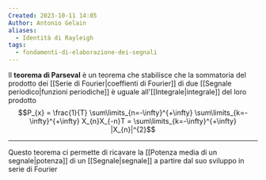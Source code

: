 ```yaml
---
Created: 2023-10-11 14:05
Author: Antonio Gelain
aliases:
  - Identità di Rayleigh
tags:
  - fondamenti-di-elaborazione-dei-segnali
---
```


Il **teorema di Parseval** è un teorema che stabilisce che la sommatoria del prodotto dei [[Serie di Fourier|coeffienti di Fourier]] di due [[Segnale periodico|funzioni periodiche]] è uguale all'[[Integrale|integrale]] del loro prodotto
$$P_{x} = \frac{1}{T} \sum\limits_{n=-\infty}^{+\infty} \sum\limits_{k=-\infty}^{+\infty} X_{n}X_{-n}T = \sum\limits_{k=-\infty}^{+\infty} |X_{n}|^{2}$$

---

Questo teorema ci permette di ricavare la [[Potenza media di un segnale|potenza]] di un [[Segnale|segnale]] a partire dal suo sviluppo in serie di Fourier
